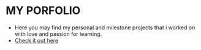 # MY PORFOLIO
* Here you may find my personal and milestone projects that i worked on with love and passion for learning.
* [Check it out here](https://atinos31.github.io/)
